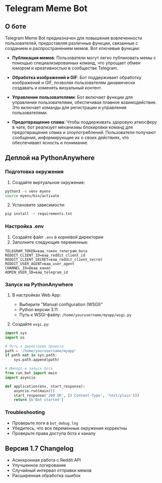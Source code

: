 # Telegram Meme Bot

## О боте

Telegram Meme Bot предназначен для повышения вовлеченности пользователей, предоставляя различные функции, связанные с созданием и распространением мемов. Вот ключевые функции:

- **Публикация мемов**: Пользователи могут легко публиковать мемы с помощью специализированных команд, что упрощает обмен юмором и креативностью в сообществе Telegram.
  
- **Обработка изображений и GIF**: Бот поддерживает обработку изображений и GIF, позволяя пользователям динамически создавать и изменять визуальный контент.
  
- **Управление пользователями**: Бот включает функции для управления пользователями, обеспечивая плавное взаимодействие. Это включает команды для регистрации и управления пользователями.
  
- **Предотвращение спама**: Чтобы поддерживать здоровую атмосферу в чате, бот реализует механизмы блокировки команд для предотвращения спама и злоупотреблений. Пользователи получают сообщения, информирующие их о своих действиях, что обеспечивает ясность и понимание.

## Деплой на PythonAnywhere

### Подготовка окружения

1. Создайте виртуальное окружение:
```bash
python3 -m venv myenv
source myenv/bin/activate
```

2. Установите зависимости:
```bash
pip install -r requirements.txt
```

### Настройка .env

1. Создайте файл `.env` в корневой директории
2. Заполните следующие переменные:
```
TELEGRAM_TOKEN=ваш_токен_телеграм_бота
REDDIT_CLIENT_ID=ваш_reddit_client_id
REDDIT_CLIENT_SECRET=ваш_reddit_client_secret
REDDIT_USER_AGENT=ваш_user_agent
CHANNEL_ID=@ваш_канал
ADMIN_USER_ID=ваш_telegram_id
```

### Запуск на PythonAnywhere

1. В настройках Web App:
   - Выберите "Manual configuration (WSGI)"
   - Python версии 3.11
   - Путь к WSGI-файлу: `/home/yourusername/myapp/wsgi.py`

2. Создайте `wsgi.py`:
```python
import sys
import os

# Путь к директории проекта
path = '/home/yourusername/myapp'
if path not in sys.path:
    sys.path.append(path)

# Импорт и запуск бота
from run_bot import main
import asyncio

def application(env, start_response):
    asyncio.run(main())
    start_response('200 OK', [('Content-Type', 'text/plain')])
    return [b'Bot started']
```

### Troubleshooting

- Проверьте логи в `bot_debug.log`
- Убедитесь, что все переменные окружения корректны
- Проверьте права доступа бота к каналу

## Версия 1.7 Changelog

- Асинхронная работа с Reddit API
- Улучшенное логирование
- Случайный интервал отправки мемов
- Расширенная обработка ошибок

